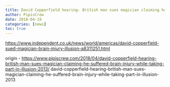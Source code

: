 ```yaml
---
title: David Copperfield hearing- British man sues magician claiming he suffered brain injury while taking part in illusion (2013)
author: PipisCrew
date: 2018-04-19
categories: [news]
toc: true
---
```


https://www.independent.co.uk/news/world/americas/david-copperfield-sued-magician-brain-injury-illusion-a8311251.html

origin - https://www.pipiscrew.com/2018/04/david-copperfield-hearing-british-man-sues-magician-claiming-he-suffered-brain-injury-while-taking-part-in-illusion-2013/ david-copperfield-hearing-british-man-sues-magician-claiming-he-suffered-brain-injury-while-taking-part-in-illusion-2013